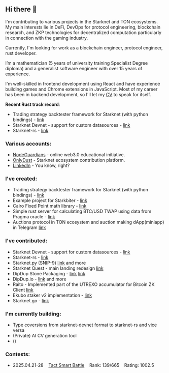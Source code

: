 ## Hi there 👋

I'm contributing to various projects in the Starknet and TON ecosystems. My main interests lie in DeFi, DevOps for protocol engineering, blockchain research, and ZKP technologies for decentralized computation particularly in connection with the gaming industry.

Currently, I'm looking for work as a blockchain engineer, protocol engineer, rust developer.

I’m a mathematician (5 years of university training Specialist Degree diploma) and a generalist software engineer with over 15 years of experience.

I'm well-skilled in frontend development using React and have experience building games and Chrome extensions in JavaScript. Most of my career has been in backend development, so I'll let my [CV](./CVIliaBatii.pdf) to speak for itself.

__Recent Rust track record__:
- Trading strategy backtester framework for Starknet (with python bindings) - [link](https://github.com/astraly-labs/starkbiter)
- Starknet Devnet - support for custom datasources - [link](https://github.com/0xSpaceShard/starknet-devnet/pull/827)
- Starknet-rs - [link](https://github.com/xJonathanLEI/starknet-rs/pull/768)

### Various accounts:
- [NodeGuardians](https://nodeguardians.io/character/baitcode) - online web3.0 educational initiative.
- [OnlyDust](https://app.onlydust.com/u/baitcode) - Starknet ecosystem contribution platform.
- [LinkedIn](https://www.linkedin.com/in/batiyiv) - You know, right?

### I've created:
- Trading strategy backtester framework for Starknet (with python bindings) - [link](https://github.com/astraly-labs/starkbiter)
- Example project for Starkbiter - [link](https://github.com/baitcode/starkbiter-python-example)
- Cairo Fixed Point math library - [link](https://github.com/baitcode/cairo-fixed-point-arithmetic)
- Simple rust server for calculating BTC/USD TWAP using data from Pragma oracle - [link](https://github.com/baitcode/twapper)
- Auctions protocol in TON ecosystem and auction making dApp(miniapp) in Telegram [link](https://ton-auctions.github.io/)

### I've contributed:
- Starknet Devnet - support for custom datasources - [link](https://github.com/0xSpaceShard/starknet-devnet/pull/827)
- Starknet-rs - [link](https://github.com/xJonathanLEI/starknet-rs/pull/768)
- Starknet.py (SNIP-9) [link](https://github.com/software-mansion/starknet.py/pull/1530) and more
- Starknet Quest - main landing redesign [link](https://github.com/software-mansion/starknet.py/pull/1530)
- DipDup Stone Packaging - [link](https://github.com/dipdup-io/stone-packaging/pull/66) [link](https://github.com/dipdup-io/stone-packaging/pull/85)
- DipDup.io - [link](https://github.com/dipdup-io/dipdup/pull/1202) and more
- Raito - Implemented part of the UTREXO accumulator for Bitcoin ZK Client [link](https://github.com/keep-starknet-strange/raito/pull/283) 
- Ekubo staker v2 implementation - [link](https://github.com/EkuboProtocol/governance/pull/67)
- Starknet.go - [link](https://github.com/NethermindEth/starknet.go/issues/655)

### I'm currently building:
- Type coversions from starknet-devnet format to starknet-rs and vice versa
- (Private) AI CV generation tool
- ()

### Contests:

- 2025.04.21-28&nbsp;&nbsp;&nbsp;&nbsp;[Tact Smart Battle](https://codeforces.com/contest/2105/standings/page/1)&nbsp;&nbsp;&nbsp;&nbsp;Rank: 139/665&nbsp;&nbsp;&nbsp;&nbsp;Rating: 1002.5
